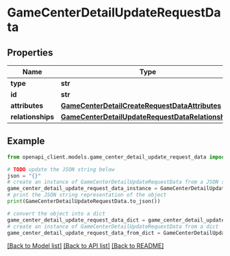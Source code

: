 # GameCenterDetailUpdateRequestData


## Properties

Name | Type | Description | Notes
------------ | ------------- | ------------- | -------------
**type** | **str** |  | 
**id** | **str** |  | 
**attributes** | [**GameCenterDetailCreateRequestDataAttributes**](GameCenterDetailCreateRequestDataAttributes.md) |  | [optional] 
**relationships** | [**GameCenterDetailUpdateRequestDataRelationships**](GameCenterDetailUpdateRequestDataRelationships.md) |  | [optional] 

## Example

```python
from openapi_client.models.game_center_detail_update_request_data import GameCenterDetailUpdateRequestData

# TODO update the JSON string below
json = "{}"
# create an instance of GameCenterDetailUpdateRequestData from a JSON string
game_center_detail_update_request_data_instance = GameCenterDetailUpdateRequestData.from_json(json)
# print the JSON string representation of the object
print(GameCenterDetailUpdateRequestData.to_json())

# convert the object into a dict
game_center_detail_update_request_data_dict = game_center_detail_update_request_data_instance.to_dict()
# create an instance of GameCenterDetailUpdateRequestData from a dict
game_center_detail_update_request_data_from_dict = GameCenterDetailUpdateRequestData.from_dict(game_center_detail_update_request_data_dict)
```
[[Back to Model list]](../README.md#documentation-for-models) [[Back to API list]](../README.md#documentation-for-api-endpoints) [[Back to README]](../README.md)


